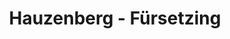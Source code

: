 ---
title: Hauzenberg - Fürsetzing
url: /hauzenberg-fuersetzing/
latitude: 48.653
longitude: 13.616
---